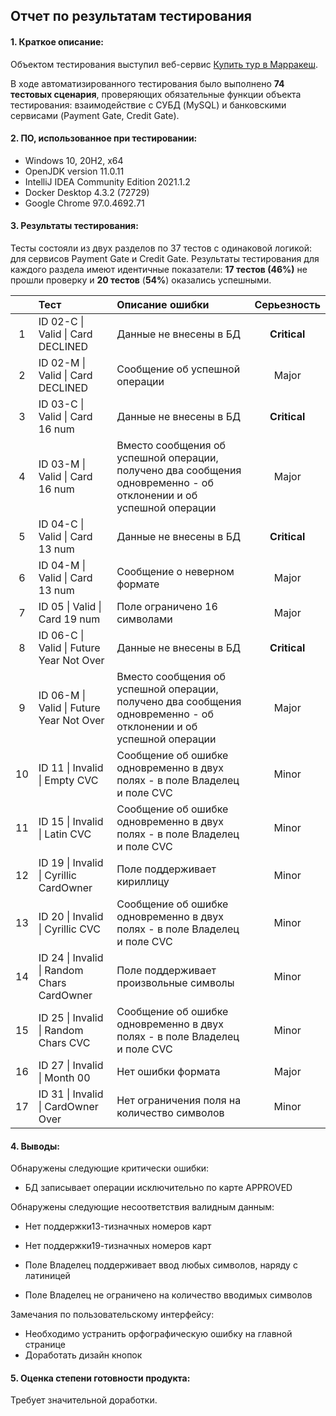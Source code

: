 ## Отчет по результатам тестирования

#### 1. Краткое описание:  
Объектом тестирования выступил веб-сервис [Купить тур в Марракеш](http://localhost:8080/). 

В ходе автоматизированного тестирования было выполнено **74 тестовых сценария**, проверяющих обязательные функции объекта тестирования: взаимодействие с СУБД (MySQL) и банковскими сервисами (Payment Gate, Credit Gate). 

#### 2. ПО, использованное при тестировании:  
- Windows 10, 20H2, x64
- OpenJDK version 11.0.11
- IntelliJ IDEA Community Edition 2021.1.2
- Docker Desktop 4.3.2 (72729)
- Google Chrome 97.0.4692.71

#### 3. Результаты тестирования:  

Тесты состояли из двух разделов по 37 тестов с одинаковой логикой: для сервисов Payment Gate и Credit Gate. Результаты тестирования для каждого раздела имеют идентичные показатели: **17 тестов  (46%)** не прошли проверку и **20 тестов** (**54%**) оказались успешными.



|  | Тест  | Описание ошибки | Серьезность |
|:-------------: |:------------- |:---------------| :-------------:|
| 1 | ID 02-C \| Valid \| Card DECLINED | Данные не внесены в БД | **Critical** |
| 2 | ID 02-M \| Valid \| Card DECLINED | Сообщение об успешной операции | Major |
| 3 | ID 03-C \| Valid \| Card 16 num | Данные не внесены в БД | **Critical** |
| 4 | ID 03-M \| Valid \| Card 16 num | Вместо сообщения об успешной операции, получено два сообщения одновременно - об отклонении и об успешной операции | Major |
| 5 | ID 04-C \| Valid \| Card 13 num | Данные не внесены в БД | **Critical** |
| 6 | ID 04-M \| Valid \| Card 13 num | Сообщение о неверном формате | Major |
| 7 | ID 05 \| Valid \| Card 19 num | Поле ограничено 16 символами | Major |
| 8 | ID 06-C \| Valid \| Future Year Not Over | Данные не внесены в БД | **Critical** |
| 9 | ID 06-M \| Valid \| Future Year Not Over | Вместо сообщения об успешной операции, получено два сообщения одновременно - об отклонении и об успешной операции | Major |
| 10 | ID 11 \| Invalid \| Empty CVC | Сообщение об ошибке одновременно в двух полях - в поле Владелец и поле CVC | Minor |
| 11 | ID 15 \| Invalid \| Latin CVC | Сообщение об ошибке одновременно в двух полях - в поле Владелец и поле CVC | Minor |
| 12 | ID 19 \| Invalid \| Cyrillic CardOwner | Поле поддерживает кириллицу | Minor |
| 13 | ID 20 \| Invalid \| Cyrillic CVC | Сообщение об ошибке одновременно в двух полях - в поле Владелец и поле CVC | Minor |
| 14 | ID 24 \| Invalid \| Random Chars CardOwner | Поле поддерживает произвольные символы | Minor |
| 15 | ID 25 \| Invalid \| Random Chars CVC | Сообщение об ошибке одновременно в двух полях - в поле Владелец и поле CVC | Minor |
| 16 | ID 27 \| Invalid \| Month 00 | Нет ошибки формата | Major |
| 17 | ID 31 \| Invalid \| CardOwner Over | Нет ограничения поля на количество символов | Minor |

#### 4.  Выводы:  

Обнаружены следующие критически ошибки:  

- БД записывает операции исключительно по карте APPROVED 

Обнаружены следующие несоответствия валидным данным:  

- Нет поддержки13-тизначных номеров карт   

- Нет поддержки19-тизначных номеров карт   

- Поле Владелец поддерживает ввод любых символов, наряду с латиницей  

- Поле Владелец не ограничено на количество вводимых символов  

Замечания по пользовательскому интерфейсу:

- Необходимо устранить орфографическую ошибку на главной странице
- Доработать дизайн кнопок

#### 5.  Оценка степени готовности продукта:

Требует значительной доработки.
